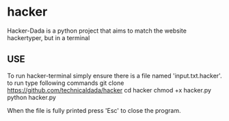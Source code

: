 # hacker
Hacker-Dada is a python project that aims to match the website hackertyper, but in a terminal
## USE
To run hacker-terminal simply ensure there is a file named 'input.txt.hacker'.
to run type following commands
git clone https://github.com/technicaldada/hacker
cd hacker
chmod +x hacker.py
python hacker.py

When the file is fully printed press 'Esc' to close the program.
